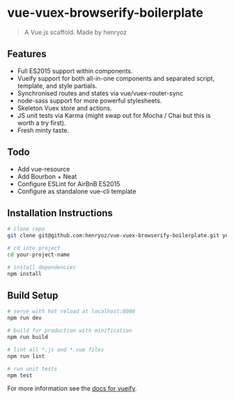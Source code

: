 # vue-vuex-browserify-boilerplate

> A Vue.js scaffold. Made by henryoz

## Features
- Full ES2015 support within components.
- Vueify support for both all-in-one components and separated script, template, and style partials.
- Synchronised routes and states via vue/vuex-router-sync
- node-sass support for more powerful stylesheets.
- Skeleton Vuex store and actions.
- JS unit tests via Karma (might swap out for Mocha / Chai but this is worth a try first).
- Fresh minty taste.

## Todo
- Add vue-resource
- Add Bourbon + Neat
- Configure ESLint for AirBnB ES2015
- Configure as standalone vue-cli template


## Installation Instructions
``` bash
# clone repo
git clone git@github.com:henryoz/vue-vuex-browserify-boilerplate.git your-project-name

# cd into project
cd your-project-name

# install dependencies
npm install
```

## Build Setup

``` bash
# serve with hot reload at localhost:8080
npm run dev

# build for production with minification
npm run build

# lint all *.js and *.vue files
npm run lint

# run unit tests
npm test
```

For more information see the [docs for vueify](https://github.com/vuejs/vueify).
